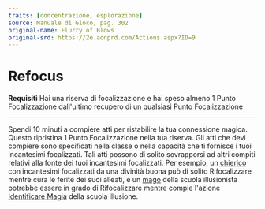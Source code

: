 ```yaml
---
traits: [concentrazione, esplorazione]
source: Manuale di Gioco, pag. 302
original-name: Flurry of Blows
original-srd: https://2e.aonprd.com/Actions.aspx?ID=9
---
```


# Refocus

**Requisiti** Hai una riserva di focalizzazione e hai speso almeno 1 Punto
Focalizzazione dall'ultimo recupero di un qualsiasi Punto Focalizzazione

---

Spendi 10 minuti a compiere atti per ristabilire la tua connessione magica.
Questo ripristina 1 Punto Focalizzazione nella tua riserva. Gli atti che devi
compiere sono specificati nella classe o nella capacità che ti fornisce i tuoi
incantesimi focalizzati. Tali atti possono di solito sovrapporsi ad altri
compiti relativi alla fonte dei tuoi incantesimi focalizzati. Per esempio, un
[chierico](/classi/chierico) con incantesimi focalizzati da una divinità buona
può di solito Rifocalizzare mentre cura le ferite dei suoi alleati, e un
[mago](/classi/mago) della scuola illusionista potrebbe essere in grado di
Rifocalizzare mentre compie l'azione
[Identificare Magia](/azioni/identificare-magia) della scuola illusione.

